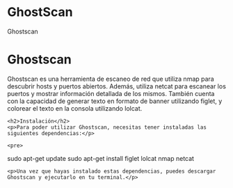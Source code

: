 # GhostScan
<!DOCTYPE html>
<html>
  <head>
    <meta charset="utf-8">
    Ghostscan
  </head>
  <body>
    <h1>Ghostscan</h1>
    <p>Ghostscan es una herramienta de escaneo de red que utiliza nmap para descubrir hosts y puertos abiertos. Además, utiliza netcat para escanear los puertos y mostrar información detallada de los mismos. También cuenta con la capacidad de generar texto en formato de banner utilizando figlet, y colorear el texto en la consola utilizando lolcat.</p>

    <h2>Instalación</h2>
    <p>Para poder utilizar Ghostscan, necesitas tener instaladas las siguientes dependencias:</p>

    <pre>
sudo apt-get update
sudo apt-get install figlet lolcat nmap netcat
    </pre>

    <p>Una vez que hayas instalado estas dependencias, puedes descargar Ghostscan y ejecutarlo en tu terminal.</p>
  </body>
</html>
